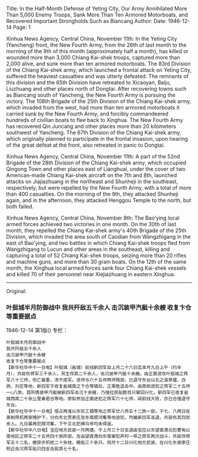 Title: In the Half-Month Defense of Yeting City, Our Army Annihilated More Than 5,000 Enemy Troops, Sank More Than Ten Armored Motorboats, and Recovered Important Strongholds Such as Biancang
Author:
Date: 1946-12-14
Page: 1

Xinhua News Agency, Central China, November 11th: In the Yeting City (Yancheng) front, the New Fourth Army, from the 26th of last month to the morning of the 9th of this month (approximately half a month), has killed or wounded more than 3,000 Chiang Kai-shek troops, captured more than 2,000 alive, and sunk more than ten armored motorboats. The 83rd Division of the Chiang Kai-shek army, which launched a frontal attack on Yeting City, suffered the heaviest casualties and was utterly defeated. The remnants of this division and the 65th Division have retreated to Xicaoyan, Baiju, Liuzhuang and other places north of Dongtai. After recovering towns such as Biancang south of Yancheng, the New Fourth Army is pursuing the victory. The 108th Brigade of the 25th Division of the Chiang Kai-shek army, which invaded from the west, had more than ten armored motorboats it carried sunk by the New Fourth Army, and forcibly commandeered hundreds of civilian boats to flee back to Xinghua. The New Fourth Army has recovered Qin Juncang and other places more than 20 kilometers southwest of Yancheng. The 67th Division of the Chiang Kai-shek army, which originally planned to participate in the frontal invasion, upon hearing of the great defeat at the front, also retreated in panic to Dongtai.

Xinhua News Agency, Central China, November 11th: A part of the 52nd Brigade of the 28th Division of the Chiang Kai-shek army, which occupied Qingong Town and other places east of Lianghuai, under the cover of two American-made Chiang Kai-shek aircraft on the 7th and 8th, launched attacks on Jiajiazhuang in the northeast and Shunheji in the southeast, respectively, but were repelled by the New Fourth Army, with a total of more than 400 casualties. On the morning of the 9th, they attacked Shunheji again, and in the afternoon, they attacked Henggou Temple to the north, but both failed.

Xinhua News Agency, Central China, November 8th: The Bao'ying local armed forces achieved two victories in one month. On the 30th of last month, they repelled the Chiang Kai-shek army's 40th Brigade of the 25th Division, which invaded the area south of Caodian from Wangzhigang in the east of Bao'ying, and two battles in which Chiang Kai-shek troops fled from Wangzhigang to Lucun and other areas in the southeast, killing and capturing a total of 52 Chiang Kai-shek troops, seizing more than 20 rifles and machine guns, and more than 30 grain boats. On the 12th of the same month, the Xinghua local armed forces sank four Chiang Kai-shek vessels and killed 70 of their personnel near Xiejiazhuang in eastern Xinghua.



<hr /> 

Original: 


### 叶挺城半月防御战中  我共歼敌五千余人  击沉装甲汽艇十余艘  收复卞仓等重要据点

1946-12-14
第1版()
专栏：

    叶挺城半月防御战中
    我共歼敌五千余人
    击沉装甲汽艇十余艘
    收复卞仓等重要据点
    【新华社华中十一日电】叶挺城（盐城）前线新四军自上月二十六日迄本月九日上午（约半月），共毙伤蒋军三千余人，另生俘其二千余人，击沉装甲汽艇十余艘。由正面进攻叶挺城之蒋军八十三师，伤亡最重，溃不成军。该师与六十五师两师残部，已退守东台以北之溪草堰、白驹、刘庄等地，新四军于收复盐城南之卞仓等镇后，正乘胜追击中。由西侧进犯之蒋军二十五师一○八旅，其所携装甲汽艇被新四军击沉十余艘，乃强拉民船数百只窜回兴化，新四军已收复盐城西南二十余公里秦君仓等地。原拟参加正面进犯之蒋军六十七师，闻前线大败，亦已仓惶退守东台。
    【新华社华中十一日电】侵占两淮以东钦工镇等地之蒋军廿八师五十二旅一部，于七、八两日在美制蒋机两架掩护下，分向东北贾家庄及东南顺河集等地进犯，均被新四军击退，共毙伤其四百余人。九日晨再犯顺河集，下午又北犯横沟寺均未得逞。
    【新华社华中八日电】宝应地方武装一月两捷。于上月三十日击退由宝应以东望直港北犯曹甸以南地区之蒋军二十五师四十旅所部，及由望直港向东南窜犯芦村一带之蒋军两次战斗，共毙俘蒋军五十二名，缴获步机枪二十余枝，粮船三十余只。同月十二日兴化地方武装，在兴化东谢家庄附近击沉蒋军船只四支击毙其七十名。
